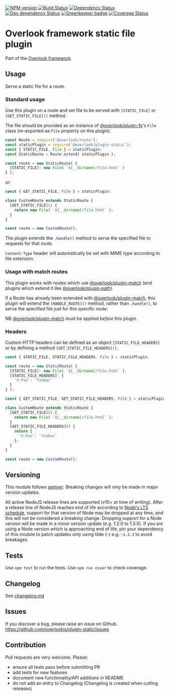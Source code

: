 [![NPM version](https://img.shields.io/npm/v/@overlook/plugin-static.svg)](https://www.npmjs.com/package/@overlook/plugin-static)
[![Build Status](https://img.shields.io/travis/overlookjs/plugin-static/master.svg)](http://travis-ci.org/overlookjs/plugin-static)
[![Dependency Status](https://img.shields.io/david/overlookjs/plugin-static.svg)](https://david-dm.org/overlookjs/plugin-static)
[![Dev dependency Status](https://img.shields.io/david/dev/overlookjs/plugin-static.svg)](https://david-dm.org/overlookjs/plugin-static)
[![Greenkeeper badge](https://badges.greenkeeper.io/overlookjs/plugin-static.svg)](https://greenkeeper.io/)
[![Coverage Status](https://img.shields.io/coveralls/overlookjs/plugin-static/master.svg)](https://coveralls.io/r/overlookjs/plugin-static)

# Overlook framework static file plugin

Part of the [Overlook framework](https://overlookjs.github.io/).

## Usage

Serve a static file for a route.

### Standard usage

Use this plugin on a route and set file to be served with `[STATIC_FILE]` or `[GET_STATIC_FILE]()` method.`

The file should be provided as an instance of [@overlook/plugin-fs](https://www.npmjs.com/package/@overlook/plugin-fs)'s `File` class (re-exported as `File` property on this plugin).

```js
const Route = require('@overlook/route');
const staticPlugin = require('@overlook/plugin-static');
const { STATIC_FILE, File } = staticPlugin;
const StaticRoute = Route.extend( staticPlugin );

const route = new StaticRoute( {
  [STATIC_FILE]: new File( `${__dirname}/file.html` )
} );
```

or:

```js
const { GET_STATIC_FILE, File } = staticPlugin;

class CustomRoute extends StaticRoute {
  [GET_STATIC_FILE]() {
    return new File( `${__dirname}/file.html` );
  }
}

const route = new CustomRoute();
```

The plugin extends the `.handle()` method to serve the specified file to requests for that route.

`Content-Type` header will automatically be set with MIME type according to file extension.

### Usage with match routes

This plugin works with routes which use [@overlook/plugin-match](https://www.npmjs.com/package/@overlook/plugin-match) (and plugins which extend it like [@overlook/plugin-path](https://www.npmjs.com/package/@overlook/plugin-path)).

If a Route has already been extended with [@overlook/plugin-match](https://www.npmjs.com/package/@overlook/plugin-match), this plugin will extend the `[HANDLE_ROUTE]()` method, rather than `.handle()`, to serve the specified file just for this specific route.

NB [@overlook/plugin-match](https://www.npmjs.com/package/@overlook/plugin-match) must be applied *before* this plugin.

### Headers

Custom HTTP headers can be defined as an object `[STATIC_FILE_HEADERS]` or by defining a method `[GET_STATIC_FILE_HEADERS]()`.

```js
const { STATIC_FILE, STATIC_FILE_HEADERS, File } = staticPlugin;

const route = new StaticRoute( {
  [STATIC_FILE]: new File( `${__dirname}/file.html` ),
  [STATIC_FILE_HEADERS]: {
    'X-Foo': 'foobar'
  }
} );
```

```js
const { GET_STATIC_FILE, GET_STATIC_FILE_HEADERS, File } = staticPlugin;

class CustomRoute extends StaticRoute {
  [GET_STATIC_FILE]() {
    return new File( `${__dirname}/file.html` );
  }
  [GET_STATIC_FILE_HEADERS]() {
    return {
      'X-Foo': 'foobar'
    };
  }
}

const route = new CustomRoute();
```

## Versioning

This module follows [semver](https://semver.org/). Breaking changes will only be made in major version updates.

All active NodeJS release lines are supported (v10+ at time of writing). After a release line of NodeJS reaches end of life according to [Node's LTS schedule](https://nodejs.org/en/about/releases/), support for that version of Node may be dropped at any time, and this will not be considered a breaking change. Dropping support for a Node version will be made in a minor version update (e.g. 1.2.0 to 1.3.0). If you are using a Node version which is approaching end of life, pin your dependency of this module to patch updates only using tilde (`~`) e.g. `~1.2.3` to avoid breakages.

## Tests

Use `npm test` to run the tests. Use `npm run cover` to check coverage.

## Changelog

See [changelog.md](https://github.com/overlookjs/plugin-static/blob/master/changelog.md)

## Issues

If you discover a bug, please raise an issue on Github. https://github.com/overlookjs/plugin-static/issues

## Contribution

Pull requests are very welcome. Please:

* ensure all tests pass before submitting PR
* add tests for new features
* document new functionality/API additions in README
* do not add an entry to Changelog (Changelog is created when cutting releases)
